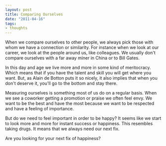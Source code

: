 ```yaml
---
layout: post
title: Comparing Ourselves
date: "2011-04-16"
tags:
- thoughts
---
```


When we compare ourselves to other people, we always pick those with whom we have a connection or similarity. For instance when we look at our career, we look at the people around us, like colleagues. We usually don't compare ourselves with a far away miner in China or to Bill Gates.

In this day and age we live more and more in some kind of meritocracy. Which means that if you have the talent and skill you will get where you want. But, as Alain de Botton puts it so nicely, it also implies that when you don't deserve it, you'll go to the bottom and stay there.

Measuring ourselves is something most of us do on a regular basis. When we see a coworker getting a promotion or praise we often feel envy. We want to be the best and have the most because we want to be respected and have a feeling of importance.

But do we need to feel important in order to be happy? It seems like we start to look more and more for instant success or happiness. This resembles taking drugs. It means that we always need our next fix.

Are you looking for your next fix of happiness?
